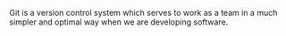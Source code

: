 Git is a version control system which serves to work as a team in a much simpler and optimal way when we are developing software.